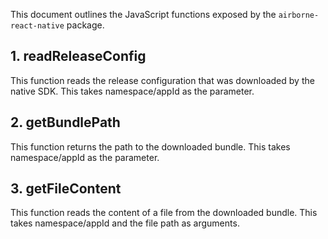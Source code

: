 This document outlines the JavaScript functions exposed by the `airborne-react-native` package.

## 1. readReleaseConfig

This function reads the release configuration that was downloaded by the native SDK. This takes namespace/appId as the parameter.

## 2. getBundlePath

This function returns the path to the downloaded bundle. This takes namespace/appId as the parameter.

## 3. getFileContent

This function reads the content of a file from the downloaded bundle. This takes namespace/appId and the file path as arguments.
